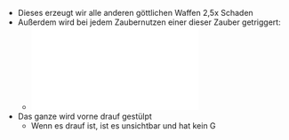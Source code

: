 - Dieses erzeugt wir alle anderen göttlichen Waffen 2,5x Schaden
- Außerdem wird bei jedem Zaubernutzen einer dieser Zauber getriggert:
	- ![178236-sample.pdf](../assets/178236-sample_1698502591606_0.pdf)
- Das ganze wird vorne drauf gestülpt
	- Wenn es drauf ist, ist es unsichtbar und hat kein G
